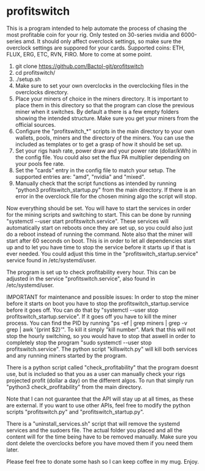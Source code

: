 # profitswitch

This is a program intended to help automate the process of chasing the most profitable coin for your rig. Only tested on 30-series nvidia and 6000-series amd. It should only affect overclock settings, so make sure the overclock settings are suppored for your cards.
Supported coins: ETH, FLUX, ERG, ETC, RVN, FIRO. More to come at some point.
1. git clone https://github.com/Bactol-git/profitswitch
2. cd profitswitch/
3. ./setup.sh
4. Make sure to set your own overclocks in the overclocking files in the overclocks directory.
5. Place your miners of choice in the miners directory. It is important to place them in this directory so that the program can close the previous miner when it switches. By default a there is a few empty folders showing the intended structure. Make sure you get your miners from the official sources.
6. Configure the "profitswitch_*" scripts in the main directory to your own wallets, pools, miners and the directory of the miners. You can use the included as templates or to get a grasp of how it should be set up.
7. Set your rigs hash rate, power draw and your power rate (dollar/kWh) in the config file. You could also set the flux PA multiplier depending on your pools fee rate.
8. Set the "cards" entry in the config file to match your setup. The supported entries are: "amd", "nvidia" and "mixed". 
9. Manually check that the script functions as intended by running "python3 profitswitch_startup.py" from the main directory. If there is an error in the overclock file for the chosen mining algo the script will stop.

Now everything should be set. You will have to start the services in order for the mining scripts and switching to start. This can be done by running "systemctl --user start profitswitch.service".
These services will automatically start on reboots once they are set up, so you could also just do a reboot instead of running the command. Note also that the miner will start after 60 seconds on boot. This is in order to let all dependencies start up and to let you have time to stop the service before it starts up if that is ever needed. You could adjust this time in the "profitswitch_startup.service" service found in /etc/systemd/user.

The program is set up to check profitability every hour. This can be adjusted in the service "profitswitch.service", also found in /etc/systemd/user.

IMPORTANT for maintenance and possible issues: In order to stop the miner before it starts on boot you have to stop the profitswitch_startup.service before it goes off. You can do that by "systemctl --user stop profitswitch_startup.service". If it goes off you have to kill the miner process. You can find the PID by running "ps -ef | grep miners | grep -v grep | awk '{print $2}'". To kill it simply "kill number". Mark that this will not stop the hourly switching, so you would have to stop that aswell in order to completely stop the program "sudo systemctl --user stop profitswitch.service". The python script "killswitch.py" will kill both services and any running miners started by the program.

There is a python script called "check_profitability" that the program doesnt use, but is included so that you as a user can manually check your rigs projected profit (dollar a day) on the different algos. To run that simply run "python3 check_profitability" from the main directory.

Note that I can not guarantee that the API will stay up at all times, as these are external. If you want to use other APIs, feel free to modify the python scripts "profitswitch.py" and "profitswitch_startup.py".

There is a "uninstall_services.sh" script that will remove the systemd services and the sudoers file. The actual folder you placed and all the content will for the time being have to be removed manually. Make sure you dont delete the overclocks before you have moved them if you need them later.

Please feel free to donate some hash so I can keep coffee in my mug. Enjoy.

